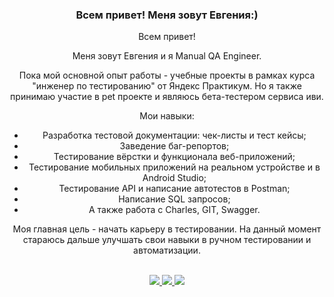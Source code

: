 <div id="header" align="center">
    <h3>Всем привет! Меня зовут Евгения:)</h3>
    <p>Всем привет!

Меня зовут Евгения и я Manual QA Engineer.

Пока мой основной опыт работы - учебные проекты в рамках курса "инженер по тестированию" от Яндекс Практикум. Но я также принимаю участие в pet проекте и являюсь бета-тестером сервиса иви.

Мои навыки:
- Разработка тестовой документации: чек-листы и тест кейсы;
- Заведение баг-репортов;
- Тестирование вёрстки и функционала веб-приложений;
- Тестирование мобильных приложений на реальном устройстве и в Android Studio;
- Тестирование API и написание автотестов в Postman;
- Написание SQL запросов;
- А также работа с Charles, GIT, Swagger.

Моя главная цель - начать карьеру в тестировании. На данный момент стараюсь дальше улучшать свои навыки в ручном тестировании и автоматизации.</p>
</div>

<div id="header" align="center">
    <br>
 <a href="mailto:jane.komarovskaja@gmail.com">
        <img src="https://downloadr2.apkmirror.com/wp-content/uploads/2020/10/91/5f9b61e42640e.png">
    </a>
    <a href="https://t.me/kukuruzskaa">
        <img src="https://upload.wikimedia.org/wikipedia/commons/thumb/5/5c/Telegram_Messenger.png/600px-Telegram_Messenger.png">
    </a>
    <a href="https://www.linkedin.com/in/evgenia-komarovskaja-87a789293/">
        <img src="https://img.freepik.com/premium-vector/square-linkedin-logo-isolated-white-background_469489-892.jpg">
    </a>
</div>
